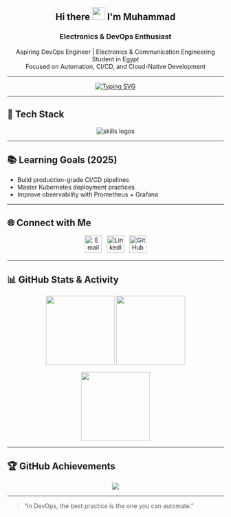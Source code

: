 <!-- Profile Header -->
<h2 align="center">Hi there <img src="https://media.giphy.com/media/hvRJCLFzcasrR4ia7z/giphy.gif" width="30px"/> I'm Muhammad</h2>
<h3 align="center">Electronics & DevOps Enthusiast</h3>

<p align="center">
Aspiring DevOps Engineer | Electronics & Communication Engineering Student in Egypt<br>
Focused on Automation, CI/CD, and Cloud-Native Development
</p>

---

<!-- Typing Animation -->
<p align="center">
  <a href="https://git.io/typing-svg">
    <img src="https://readme-typing-svg.herokuapp.com?font=Fira+Code&pause=1000&color=0CF7D0&center=true&vCenter=true&width=500&lines=DevOps+Engineer+in+Progress;Automation+%7C+CI%2FCD+%7C+Cloud;Always+Learning+Always+Building" alt="Typing SVG"/>
  </a>
</p>

---

## 🔧 Tech Stack  

<p align="center">
  <img src="https://skillicons.dev/icons?i=aws,azure,terraform,ansible,githubactions,jenkins,docker,kubernetes,bash,python" alt="skills logos"/>
</p>

---

## 📚 Learning Goals (2025)

- Build production-grade CI/CD pipelines  
- Master Kubernetes deployment practices  
- Improve observability with Prometheus + Grafana  

---

## 🌐 Connect with Me

<p align="center">
  <a href="mailto:muhammad.al.ajami.se@gmail.com"><img src="https://img.icons8.com/color/48/gmail-new.png" width="40" alt="Email"/></a>
  &nbsp;
  <a href="https://www.linkedin.com/in/muhammad-abdulhamid/"><img src="https://img.icons8.com/color/48/linkedin.png" width="40" alt="LinkedIn"/></a>
  &nbsp;
  <a href="https://github.com/Muhammad-296"><img src="https://img.icons8.com/material-outlined/48/github.png" width="40" alt="GitHub"/></a>
</p>

---

## 📊 GitHub Stats & Activity  

<p align="center">
  <img src="https://github-readme-stats.vercel.app/api?username=Muhammad-296&show_icons=true&theme=tokyonight&hide_border=true&count_private=true" height="160"/>
  <img src="https://github-readme-streak-stats.herokuapp.com/?user=Muhammad-296&theme=tokyonight&hide_border=true" height="160"/>
</p>

<p align="center">
  <img src="https://github-readme-stats.vercel.app/api/top-langs/?username=Muhammad-296&layout=compact&theme=tokyonight&hide_border=true" height="160"/>
</p>

---

## 🏆 GitHub Achievements  

<p align="center">
  <img src="https://github-profile-trophy.vercel.app/?username=Muhammad-296&theme=algolia&no-frame=true&margin-w=15&margin-h=15"/>
</p>

---

> “In DevOps, the best practice is the one you can automate.”
